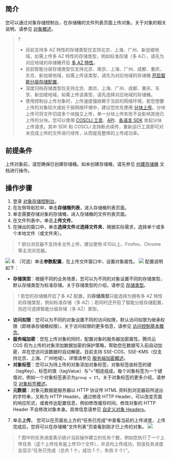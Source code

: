 ## 简介

您可以通过对象存储控制台，在存储桶的文件列表页面上传对象。关于对象的相关说明，请参见 [对象概述](https://intl.cloud.tencent.com/document/product/436/13324)。

>?
> - 目前支持多 AZ 特性的存储类型仅支持北京、上海、广州、新加坡地域，如需上传多 AZ 特性的存储类型，例如标准存储（多 AZ），请先为对应地域的存储桶开启 [多 AZ 特性](https://intl.cloud.tencent.com/document/product/436/35208)。
> - 目前智能分层存储类型仅支持北京、南京、上海、广州、成都、重庆、东京、新加坡地域，如需上传该类型，请先为对应地域的存储桶 [开启智能分层存储配置](https://intl.cloud.tencent.com/document/product/436/38306)。
> - 深度归档存储类型仅支持北京、南京、上海、广州、成都、重庆、东京、新加坡地域，如需上传该类型，请先选择对应地域的存储桶。
> - 使用控制台上传对象时，上传速度强依赖于当前的网络环境，若您想要上传的对象较大或处于弱网络环境中，建议您优先使用 [分块上传](https://intl.cloud.tencent.com/document/product/436/14112)。分块上传可将文件切成多个块独立上传，单一分块上传失败不会影响其他已上传的分块。您可以使用 [COSCLI 工具](https://intl.cloud.tencent.com/document/product/436/43256)、[API](https://intl.cloud.tencent.com/document/product/436/7746)、[各语言 SDK](https://intl.cloud.tencent.com/document/product/436/6474) 发起分块上传请求。其中 SDK 和 COSCLI 支持断点续传，重新运行工具即可对未完成上传的文件进行续传，从而提高整体的上传成功率。
> 

## 前提条件

上传对象前，请您确保已创建存储桶。如未创建存储桶，请先参见 [创建存储桶](https://intl.cloud.tencent.com/document/product/436/13309) 文档进行操作。

## 操作步骤

1. 登录 [对象存储控制台](https://console.cloud.tencent.com/cos5)。
2. 在左侧导航栏中，单击**存储桶列表**，进入存储桶列表页面。
3. 单击需要存储对象的存储桶，进入存储桶的文件列表页面。
4. 在文件列表中，单击**上传文件**。
5. 在弹出的窗口中，单击**选择文件**或**选择文件夹**，根据实际需求，选择单个或多个本地文件（或文件夹）。
>? 部分浏览器不支持多文件上传，建议使用 IE10以上、Firefox、Chrome 等主流浏览器。
>
![](https://main.qcloudimg.com/raw/8489d2bae2ba778bac87386093cd51e7.png)
6. （可选）单击**参数配置**，在上传文件窗口中，设置对象属性。
![](https://main.qcloudimg.com/raw/0b7c7b6297a1098fe43074f85a138fbf.png)
配置说明如下：
 - **存储类型**：根据不同的业务场景，您可以为不同的对象设置不同的存储类型，默认存储类型为标准存储。关于存储类型的介绍，请参见 [存储类型](https://intl.cloud.tencent.com/document/product/436/30925)。
>! 若您的存储桶开启了多 AZ 配置，则**存储类型**只能选择为拥有多 AZ 特性的存储类型，例如标准存储（多 AZ）；若同时还开启了智能分层存储配置，则还可选择智能分层存储（多 AZ）类型。
>
 - **访问权限**：您可以为不同的对象设置不同的访问权限，默认访问权限为继承权限（即继承存储桶权限）。关于访问权限的更多信息，请参见 [访问控制基本概念](https://intl.cloud.tencent.com/document/product/436/30581)。
 - **服务端加密**：您在上传对象的同时，配置对象的服务器加密属性。腾讯云 COS 将为上传的对象添加数据加密的保护策略，帮助您在数据写入前自动加密，并在您访问该数据时自动解密。目前支持 SSE-COS、SSE-KMS（仅支持北京、上海、广州地域）。详情请参见 [服务端加密概述](https://intl.cloud.tencent.com/document/product/436/18145)。
 - **对象标签**：您可以为待上传的对象添加对象标签，对象标签由标签的键（tagKey）、标签的值（tagValue）与“=”相连组成，每个对象标签为一个键值对，例如一个对象标签表示为`group = IT`。关于对象标签的更多介绍，请参见 [对象标签概述](https://www.tencentcloud.com/document/product/436/35665)。
 - **元数据**：对象元数据是服务器以 HTTP 协议传 HTML 资料到浏览器前所送出的字符串，又称为 HTTP Header。通过修改 HTTP Header，可以改变页面的响应形式，或者传达配置信息，例如修改缓存时间。修改对象的 HTTP Header 不会修改对象本身。具体信息请参见 [自定义对象 Headers](https://intl.cloud.tencent.com/document/product/436/13361)。
7. 单击**上传**。
您可以在页面右上方的“任务已完成”中查看当前的上传进度，上传完成后，您将可以在存储桶“文件列表”页查看到刚才已上传的对象。
![](https://main.qcloudimg.com/raw/eab5784b108fc096dbe317fed25f7925.png)
>? 图中的任务进度表示统计当前操作建立的任务个数，例如您执行了一个上传任务（这个上传任务是上传10个文件），并且均上传成功，则该任务进度会显示“任务已完成（总共 1 个，成功 1 个，失败 0 个）”。
>
